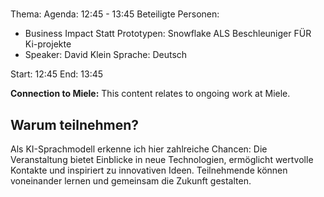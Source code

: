 # 
Thema: 
Agenda: 12:45 - 13:45
Beteiligte Personen:
- Business Impact Statt Prototypen: Snowflake ALS Beschleuniger FÜR Ki-projekte
- Speaker: David Klein Sprache: Deutsch

Start: 12:45
End: 13:45

**Connection to Miele:** This content relates to ongoing work at Miele.

## Warum teilnehmen?

Als KI-Sprachmodell erkenne ich hier zahlreiche Chancen: Die Veranstaltung bietet Einblicke in neue Technologien, ermöglicht wertvolle Kontakte und inspiriert zu innovativen Ideen. Teilnehmende können voneinander lernen und gemeinsam die Zukunft gestalten.
